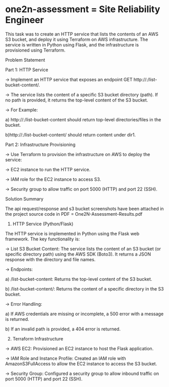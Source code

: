 # one2n-assessment = Site Reliability Engineer

This task was to create an HTTP service that lists the contents of an AWS S3 bucket, and deploy it using Terraform on AWS infrastructure. 
The service is written in Python using Flask, and the infrastructure is provisioned using Terraform.

Problem Statement

Part 1: HTTP Service

-> Implement an HTTP service that exposes an endpoint GET http://<IP>:<PORT>/list-bucket-content/<path>.

-> The service lists the content of a specific S3 bucket directory (path). If no path is provided, it returns the top-level content of the S3 bucket.

-> For Example:

a) http://<IP>:<PORT>/list-bucket-content 
           should return top-level directories/files in the bucket.
   
b)http://<IP>:<PORT>/list-bucket-content/<dir1> 
           should return content under dir1.

Part 2: Infrastructure Provisioning

-> Use Terraform to provision the infrastructure on AWS to deploy the service:

-> EC2 instance to run the HTTP service.

-> IAM role for the EC2 instance to access S3.

-> Security group to allow traffic on port 5000 (HTTP) and port 22 (SSH).

Solution Summary

The api request/response and s3 bucket screenshots have been attached in the project source code in PDF = One2N-Assessment-Results.pdf

1. HTTP Service (Python/Flask)

The HTTP service is implemented in Python using the Flask web framework. 
The key functionality is:

-> List S3 Bucket Content: The service lists the content of an S3 bucket (or specific directory path) using the AWS SDK (Boto3). It returns a JSON response with the directory and file names.

-> Endpoints:
   
a) /list-bucket-content: Returns the top-level content of the S3 bucket.
   
b) /list-bucket-content/<path>: Returns the content of a specific directory in the S3 bucket.

-> Error Handling:
   
a) If AWS credentials are missing or incomplete, a 500 error with a message is returned.
   
b) If an invalid path is provided, a 404 error is returned.


2. Terraform Infrastructure

-> AWS EC2: Provisioned an EC2 instance to host the Flask application.

-> IAM Role and Instance Profile: Created an IAM role with AmazonS3FullAccess to allow the EC2 instance to access the S3 bucket.

-> Security Group: Configured a security group to allow inbound traffic on port 5000 (HTTP) and port 22 (SSH).

